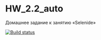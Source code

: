 # HW_2.2_auto
Домашнее задание к занятию «Selenide»

[![Build status](https://ci.appveyor.com/api/projects/status/oot41qe2pc6jgwt8?svg=true)](https://ci.appveyor.com/project/Lukinsg/hw-2-2-auto)

